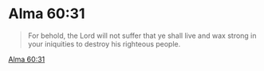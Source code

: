 # Alma 60:31

> For behold, the Lord will not suffer that ye shall live and wax strong in your iniquities to destroy his righteous people.

[Alma 60:31](https://www.churchofjesuschrist.org/study/scriptures/bofm/alma/60?lang=eng&id=p31#p31)


